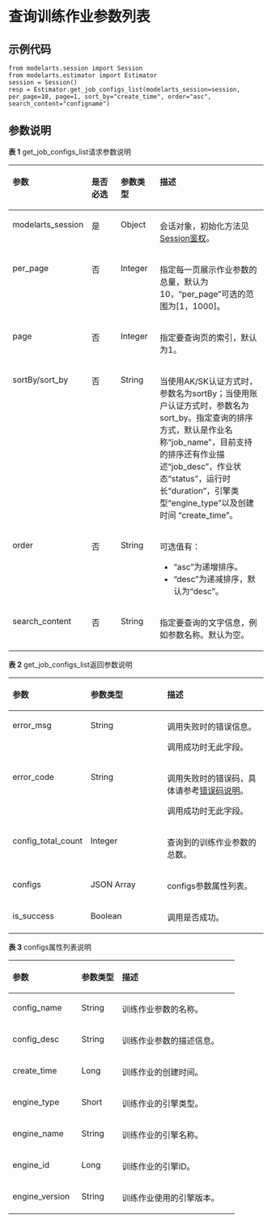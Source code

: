 # 查询训练作业参数列表<a name="modelarts_04_0176"></a>

## 示例代码<a name="zh-cn_topic_0170904402_section35881040102516"></a>

```
from modelarts.session import Session
from modelarts.estimator import Estimator
session = Session()
resp = Estimator.get_job_configs_list(modelarts_session=session, per_page=10, page=1, sort_by="create_time", order="asc", search_content="configname")
```

## 参数说明<a name="zh-cn_topic_0170904402_section0599140112517"></a>

**表 1**  get\_job\_configs\_list请求参数说明

<a name="zh-cn_topic_0170904402_table160254042515"></a>
<table><thead align="left"><tr id="zh-cn_topic_0170904402_row141641202511"><th class="cellrowborder" valign="top" width="21.637836216378364%" id="mcps1.2.5.1.1"><p id="zh-cn_topic_0170904402_p11941182519"><a name="zh-cn_topic_0170904402_p11941182519"></a><a name="zh-cn_topic_0170904402_p11941182519"></a>参数</p>
</th>
<th class="cellrowborder" valign="top" width="13.958604139586042%" id="mcps1.2.5.1.2"><p id="zh-cn_topic_0170904402_p186297590913"><a name="zh-cn_topic_0170904402_p186297590913"></a><a name="zh-cn_topic_0170904402_p186297590913"></a>是否必选</p>
</th>
<th class="cellrowborder" valign="top" width="16.168383161683835%" id="mcps1.2.5.1.3"><p id="zh-cn_topic_0170904402_p611141142510"><a name="zh-cn_topic_0170904402_p611141142510"></a><a name="zh-cn_topic_0170904402_p611141142510"></a>参数类型</p>
</th>
<th class="cellrowborder" valign="top" width="48.23517648235177%" id="mcps1.2.5.1.4"><p id="zh-cn_topic_0170904402_p917419250"><a name="zh-cn_topic_0170904402_p917419250"></a><a name="zh-cn_topic_0170904402_p917419250"></a>描述</p>
</th>
</tr>
</thead>
<tbody><tr id="zh-cn_topic_0170904402_row811541192518"><td class="cellrowborder" valign="top" width="21.637836216378364%" headers="mcps1.2.5.1.1 "><p id="zh-cn_topic_0170904402_p6891421842"><a name="zh-cn_topic_0170904402_p6891421842"></a><a name="zh-cn_topic_0170904402_p6891421842"></a>modelarts_session</p>
</td>
<td class="cellrowborder" valign="top" width="13.958604139586042%" headers="mcps1.2.5.1.2 "><p id="zh-cn_topic_0170904402_p68972047"><a name="zh-cn_topic_0170904402_p68972047"></a><a name="zh-cn_topic_0170904402_p68972047"></a>是</p>
</td>
<td class="cellrowborder" valign="top" width="16.168383161683835%" headers="mcps1.2.5.1.3 "><p id="zh-cn_topic_0170904402_p158912219419"><a name="zh-cn_topic_0170904402_p158912219419"></a><a name="zh-cn_topic_0170904402_p158912219419"></a>Object</p>
</td>
<td class="cellrowborder" valign="top" width="48.23517648235177%" headers="mcps1.2.5.1.4 "><p id="zh-cn_topic_0170904402_p1689152543"><a name="zh-cn_topic_0170904402_p1689152543"></a><a name="zh-cn_topic_0170904402_p1689152543"></a>会话对象，初始化方法见<a href="Session鉴权概述.md">Session鉴权</a>。</p>
</td>
</tr>
<tr id="zh-cn_topic_0170904402_row16195453115"><td class="cellrowborder" valign="top" width="21.637836216378364%" headers="mcps1.2.5.1.1 "><p id="zh-cn_topic_0170904402_p685762812445"><a name="zh-cn_topic_0170904402_p685762812445"></a><a name="zh-cn_topic_0170904402_p685762812445"></a>per_page</p>
</td>
<td class="cellrowborder" valign="top" width="13.958604139586042%" headers="mcps1.2.5.1.2 "><p id="zh-cn_topic_0170904402_p1585762812442"><a name="zh-cn_topic_0170904402_p1585762812442"></a><a name="zh-cn_topic_0170904402_p1585762812442"></a>否</p>
</td>
<td class="cellrowborder" valign="top" width="16.168383161683835%" headers="mcps1.2.5.1.3 "><p id="zh-cn_topic_0170904402_p10857528154416"><a name="zh-cn_topic_0170904402_p10857528154416"></a><a name="zh-cn_topic_0170904402_p10857528154416"></a>Integer</p>
</td>
<td class="cellrowborder" valign="top" width="48.23517648235177%" headers="mcps1.2.5.1.4 "><p id="zh-cn_topic_0170904402_p9857202812442"><a name="zh-cn_topic_0170904402_p9857202812442"></a><a name="zh-cn_topic_0170904402_p9857202812442"></a>指定每一页展示作业参数的总量，默认为10，<span class="parmvalue" id="zh-cn_topic_0170904402_parmvalue4264192562810"><a name="zh-cn_topic_0170904402_parmvalue4264192562810"></a><a name="zh-cn_topic_0170904402_parmvalue4264192562810"></a>“per_page”</span>可选的范围为[1，1000]。</p>
</td>
</tr>
<tr id="zh-cn_topic_0170904402_row07900451112"><td class="cellrowborder" valign="top" width="21.637836216378364%" headers="mcps1.2.5.1.1 "><p id="zh-cn_topic_0170904402_p1785762812442"><a name="zh-cn_topic_0170904402_p1785762812442"></a><a name="zh-cn_topic_0170904402_p1785762812442"></a>page</p>
</td>
<td class="cellrowborder" valign="top" width="13.958604139586042%" headers="mcps1.2.5.1.2 "><p id="zh-cn_topic_0170904402_p685712810442"><a name="zh-cn_topic_0170904402_p685712810442"></a><a name="zh-cn_topic_0170904402_p685712810442"></a>否</p>
</td>
<td class="cellrowborder" valign="top" width="16.168383161683835%" headers="mcps1.2.5.1.3 "><p id="zh-cn_topic_0170904402_p13857128134410"><a name="zh-cn_topic_0170904402_p13857128134410"></a><a name="zh-cn_topic_0170904402_p13857128134410"></a>Integer</p>
</td>
<td class="cellrowborder" valign="top" width="48.23517648235177%" headers="mcps1.2.5.1.4 "><p id="zh-cn_topic_0170904402_p1085717285447"><a name="zh-cn_topic_0170904402_p1085717285447"></a><a name="zh-cn_topic_0170904402_p1085717285447"></a>指定要查询页的索引，默认为1。</p>
</td>
</tr>
<tr id="zh-cn_topic_0170904402_row116444671117"><td class="cellrowborder" valign="top" width="21.637836216378364%" headers="mcps1.2.5.1.1 "><p id="zh-cn_topic_0170904402_p5857112819448"><a name="zh-cn_topic_0170904402_p5857112819448"></a><a name="zh-cn_topic_0170904402_p5857112819448"></a>sortBy/sort_by</p>
</td>
<td class="cellrowborder" valign="top" width="13.958604139586042%" headers="mcps1.2.5.1.2 "><p id="zh-cn_topic_0170904402_p19857152817443"><a name="zh-cn_topic_0170904402_p19857152817443"></a><a name="zh-cn_topic_0170904402_p19857152817443"></a>否</p>
</td>
<td class="cellrowborder" valign="top" width="16.168383161683835%" headers="mcps1.2.5.1.3 "><p id="zh-cn_topic_0170904402_p68573282448"><a name="zh-cn_topic_0170904402_p68573282448"></a><a name="zh-cn_topic_0170904402_p68573282448"></a>String</p>
</td>
<td class="cellrowborder" valign="top" width="48.23517648235177%" headers="mcps1.2.5.1.4 "><p id="zh-cn_topic_0170904402_p17530232175418"><a name="zh-cn_topic_0170904402_p17530232175418"></a><a name="zh-cn_topic_0170904402_p17530232175418"></a>当使用AK/SK认证方式时，参数名为sortBy；当使用账户认证方式时，参数名为sort_by。指定查询的排序方式，默认是作业名称<span class="parmvalue" id="zh-cn_topic_0170904402_parmvalue072385112110"><a name="zh-cn_topic_0170904402_parmvalue072385112110"></a><a name="zh-cn_topic_0170904402_parmvalue072385112110"></a>“job_name”</span>，目前支持的排序还有作业描述<span class="parmvalue" id="zh-cn_topic_0170904402_parmvalue2035833872119"><a name="zh-cn_topic_0170904402_parmvalue2035833872119"></a><a name="zh-cn_topic_0170904402_parmvalue2035833872119"></a>“job_desc”</span>，作业状态<span class="parmvalue" id="zh-cn_topic_0170904402_parmvalue103787119232"><a name="zh-cn_topic_0170904402_parmvalue103787119232"></a><a name="zh-cn_topic_0170904402_parmvalue103787119232"></a>“status”</span>，运行时长<span class="parmvalue" id="zh-cn_topic_0170904402_parmvalue08891037233"><a name="zh-cn_topic_0170904402_parmvalue08891037233"></a><a name="zh-cn_topic_0170904402_parmvalue08891037233"></a>“duration”</span>，引擎类型<span class="parmvalue" id="zh-cn_topic_0170904402_parmvalue1325515692210"><a name="zh-cn_topic_0170904402_parmvalue1325515692210"></a><a name="zh-cn_topic_0170904402_parmvalue1325515692210"></a>“engine_type”</span>以及创建时间&nbsp;<span class="parmvalue" id="zh-cn_topic_0170904402_parmvalue15946316182318"><a name="zh-cn_topic_0170904402_parmvalue15946316182318"></a><a name="zh-cn_topic_0170904402_parmvalue15946316182318"></a>“create_time”</span>。</p>
</td>
</tr>
<tr id="zh-cn_topic_0170904402_row02401646131113"><td class="cellrowborder" valign="top" width="21.637836216378364%" headers="mcps1.2.5.1.1 "><p id="zh-cn_topic_0170904402_p4857428104419"><a name="zh-cn_topic_0170904402_p4857428104419"></a><a name="zh-cn_topic_0170904402_p4857428104419"></a>order</p>
</td>
<td class="cellrowborder" valign="top" width="13.958604139586042%" headers="mcps1.2.5.1.2 "><p id="zh-cn_topic_0170904402_p1785712287447"><a name="zh-cn_topic_0170904402_p1785712287447"></a><a name="zh-cn_topic_0170904402_p1785712287447"></a>否</p>
</td>
<td class="cellrowborder" valign="top" width="16.168383161683835%" headers="mcps1.2.5.1.3 "><p id="zh-cn_topic_0170904402_p9857142824415"><a name="zh-cn_topic_0170904402_p9857142824415"></a><a name="zh-cn_topic_0170904402_p9857142824415"></a>String</p>
</td>
<td class="cellrowborder" valign="top" width="48.23517648235177%" headers="mcps1.2.5.1.4 "><p id="p854316433589"><a name="p854316433589"></a><a name="p854316433589"></a>可选值有：</p>
<a name="ul14543243145817"></a><a name="ul14543243145817"></a><ul id="ul14543243145817"><li><span class="parmvalue" id="parmvalue1948495410571"><a name="parmvalue1948495410571"></a><a name="parmvalue1948495410571"></a>“asc”</span>为递增排序。</li><li><span class="parmvalue" id="parmvalue3873155916573"><a name="parmvalue3873155916573"></a><a name="parmvalue3873155916573"></a>“desc”</span>为递减排序，默认为“desc”。</li></ul>
</td>
</tr>
<tr id="zh-cn_topic_0170904402_row204121046151111"><td class="cellrowborder" valign="top" width="21.637836216378364%" headers="mcps1.2.5.1.1 "><p id="zh-cn_topic_0170904402_p1885832812448"><a name="zh-cn_topic_0170904402_p1885832812448"></a><a name="zh-cn_topic_0170904402_p1885832812448"></a>search_content</p>
</td>
<td class="cellrowborder" valign="top" width="13.958604139586042%" headers="mcps1.2.5.1.2 "><p id="zh-cn_topic_0170904402_p685812819445"><a name="zh-cn_topic_0170904402_p685812819445"></a><a name="zh-cn_topic_0170904402_p685812819445"></a>否</p>
</td>
<td class="cellrowborder" valign="top" width="16.168383161683835%" headers="mcps1.2.5.1.3 "><p id="zh-cn_topic_0170904402_p18581428184418"><a name="zh-cn_topic_0170904402_p18581428184418"></a><a name="zh-cn_topic_0170904402_p18581428184418"></a>String</p>
</td>
<td class="cellrowborder" valign="top" width="48.23517648235177%" headers="mcps1.2.5.1.4 "><p id="zh-cn_topic_0170904402_p138583282447"><a name="zh-cn_topic_0170904402_p138583282447"></a><a name="zh-cn_topic_0170904402_p138583282447"></a>指定要查询的文字信息，例如参数名称。默认为空。</p>
</td>
</tr>
</tbody>
</table>

**表 2**  get\_job\_configs\_list返回参数说明

<a name="zh-cn_topic_0170904402_table1356779515036"></a>
<table><thead align="left"><tr id="zh-cn_topic_0170904402_row383867115036"><th class="cellrowborder" valign="top" width="29.157084291570847%" id="mcps1.2.4.1.1"><p id="zh-cn_topic_0170904402_p718647215050"><a name="zh-cn_topic_0170904402_p718647215050"></a><a name="zh-cn_topic_0170904402_p718647215050"></a>参数</p>
</th>
<th class="cellrowborder" valign="top" width="30.556944305569438%" id="mcps1.2.4.1.2"><p id="zh-cn_topic_0170904402_p4002345415050"><a name="zh-cn_topic_0170904402_p4002345415050"></a><a name="zh-cn_topic_0170904402_p4002345415050"></a>参数类型</p>
</th>
<th class="cellrowborder" valign="top" width="40.28597140285971%" id="mcps1.2.4.1.3"><p id="zh-cn_topic_0170904402_p2067436615050"><a name="zh-cn_topic_0170904402_p2067436615050"></a><a name="zh-cn_topic_0170904402_p2067436615050"></a>描述</p>
</th>
</tr>
</thead>
<tbody><tr id="zh-cn_topic_0170904402_row14490553141818"><td class="cellrowborder" valign="top" width="29.157084291570847%" headers="mcps1.2.4.1.1 "><p id="zh-cn_topic_0170904402_p6490145331812"><a name="zh-cn_topic_0170904402_p6490145331812"></a><a name="zh-cn_topic_0170904402_p6490145331812"></a>error_msg</p>
</td>
<td class="cellrowborder" valign="top" width="30.556944305569438%" headers="mcps1.2.4.1.2 "><p id="zh-cn_topic_0170904402_p5490125331810"><a name="zh-cn_topic_0170904402_p5490125331810"></a><a name="zh-cn_topic_0170904402_p5490125331810"></a>String</p>
</td>
<td class="cellrowborder" valign="top" width="40.28597140285971%" headers="mcps1.2.4.1.3 "><p id="zh-cn_topic_0170904402_p202231322193"><a name="zh-cn_topic_0170904402_p202231322193"></a><a name="zh-cn_topic_0170904402_p202231322193"></a>调用失败时的错误信息。</p>
<p id="zh-cn_topic_0170904402_p42272291918"><a name="zh-cn_topic_0170904402_p42272291918"></a><a name="zh-cn_topic_0170904402_p42272291918"></a>调用成功时无此字段。</p>
</td>
</tr>
<tr id="zh-cn_topic_0170904402_row5063781515036"><td class="cellrowborder" valign="top" width="29.157084291570847%" headers="mcps1.2.4.1.1 "><p id="zh-cn_topic_0170904402_p69135715050"><a name="zh-cn_topic_0170904402_p69135715050"></a><a name="zh-cn_topic_0170904402_p69135715050"></a>error_code</p>
</td>
<td class="cellrowborder" valign="top" width="30.556944305569438%" headers="mcps1.2.4.1.2 "><p id="zh-cn_topic_0170904402_p3970452715050"><a name="zh-cn_topic_0170904402_p3970452715050"></a><a name="zh-cn_topic_0170904402_p3970452715050"></a>String</p>
</td>
<td class="cellrowborder" valign="top" width="40.28597140285971%" headers="mcps1.2.4.1.3 "><p id="zh-cn_topic_0170904402_p13548320151714"><a name="zh-cn_topic_0170904402_p13548320151714"></a><a name="zh-cn_topic_0170904402_p13548320151714"></a>调用失败时的错误码，具体请参考<a href="公共参数.md#section29446341644">错误码说明</a>。</p>
<p id="zh-cn_topic_0170904402_p6195012715050"><a name="zh-cn_topic_0170904402_p6195012715050"></a><a name="zh-cn_topic_0170904402_p6195012715050"></a>调用成功时无此字段。</p>
</td>
</tr>
<tr id="zh-cn_topic_0170904402_row2575894015036"><td class="cellrowborder" valign="top" width="29.157084291570847%" headers="mcps1.2.4.1.1 "><p id="zh-cn_topic_0170904402_p3526294515050"><a name="zh-cn_topic_0170904402_p3526294515050"></a><a name="zh-cn_topic_0170904402_p3526294515050"></a>config_total_count</p>
</td>
<td class="cellrowborder" valign="top" width="30.556944305569438%" headers="mcps1.2.4.1.2 "><p id="zh-cn_topic_0170904402_p3593194715050"><a name="zh-cn_topic_0170904402_p3593194715050"></a><a name="zh-cn_topic_0170904402_p3593194715050"></a>Integer</p>
</td>
<td class="cellrowborder" valign="top" width="40.28597140285971%" headers="mcps1.2.4.1.3 "><p id="zh-cn_topic_0170904402_p2480662915050"><a name="zh-cn_topic_0170904402_p2480662915050"></a><a name="zh-cn_topic_0170904402_p2480662915050"></a>查询到的训练作业参数的总数。</p>
</td>
</tr>
<tr id="zh-cn_topic_0170904402_row1452339915036"><td class="cellrowborder" valign="top" width="29.157084291570847%" headers="mcps1.2.4.1.1 "><p id="zh-cn_topic_0170904402_p3174873015050"><a name="zh-cn_topic_0170904402_p3174873015050"></a><a name="zh-cn_topic_0170904402_p3174873015050"></a>configs</p>
</td>
<td class="cellrowborder" valign="top" width="30.556944305569438%" headers="mcps1.2.4.1.2 "><p id="zh-cn_topic_0170904402_p6461337015050"><a name="zh-cn_topic_0170904402_p6461337015050"></a><a name="zh-cn_topic_0170904402_p6461337015050"></a>JSON Array</p>
</td>
<td class="cellrowborder" valign="top" width="40.28597140285971%" headers="mcps1.2.4.1.3 "><p id="zh-cn_topic_0170904402_p6630051815050"><a name="zh-cn_topic_0170904402_p6630051815050"></a><a name="zh-cn_topic_0170904402_p6630051815050"></a>configs参数属性列表。</p>
</td>
</tr>
<tr id="zh-cn_topic_0170904402_row12172155354818"><td class="cellrowborder" valign="top" width="29.157084291570847%" headers="mcps1.2.4.1.1 "><p id="zh-cn_topic_0170904402_p191721653134820"><a name="zh-cn_topic_0170904402_p191721653134820"></a><a name="zh-cn_topic_0170904402_p191721653134820"></a>is_success</p>
</td>
<td class="cellrowborder" valign="top" width="30.556944305569438%" headers="mcps1.2.4.1.2 "><p id="zh-cn_topic_0170904402_p617314533483"><a name="zh-cn_topic_0170904402_p617314533483"></a><a name="zh-cn_topic_0170904402_p617314533483"></a>Boolean</p>
</td>
<td class="cellrowborder" valign="top" width="40.28597140285971%" headers="mcps1.2.4.1.3 "><p id="zh-cn_topic_0170904402_p1717385312483"><a name="zh-cn_topic_0170904402_p1717385312483"></a><a name="zh-cn_topic_0170904402_p1717385312483"></a>调用是否成功。</p>
</td>
</tr>
</tbody>
</table>

**表 3**  configs属性列表说明

<a name="zh-cn_topic_0170904402_table4848297015115"></a>
<table><thead align="left"><tr id="zh-cn_topic_0170904402_row1115152415115"><th class="cellrowborder" valign="top" width="30.509999999999998%" id="mcps1.2.4.1.1"><p id="zh-cn_topic_0170904402_p3510537815211"><a name="zh-cn_topic_0170904402_p3510537815211"></a><a name="zh-cn_topic_0170904402_p3510537815211"></a>参数</p>
</th>
<th class="cellrowborder" valign="top" width="17.919999999999998%" id="mcps1.2.4.1.2"><p id="zh-cn_topic_0170904402_p2496335615211"><a name="zh-cn_topic_0170904402_p2496335615211"></a><a name="zh-cn_topic_0170904402_p2496335615211"></a>参数类型</p>
</th>
<th class="cellrowborder" valign="top" width="51.57000000000001%" id="mcps1.2.4.1.3"><p id="zh-cn_topic_0170904402_p876597515211"><a name="zh-cn_topic_0170904402_p876597515211"></a><a name="zh-cn_topic_0170904402_p876597515211"></a>描述</p>
</th>
</tr>
</thead>
<tbody><tr id="zh-cn_topic_0170904402_row2542579215115"><td class="cellrowborder" valign="top" width="30.509999999999998%" headers="mcps1.2.4.1.1 "><p id="zh-cn_topic_0170904402_p126974215211"><a name="zh-cn_topic_0170904402_p126974215211"></a><a name="zh-cn_topic_0170904402_p126974215211"></a>config_name</p>
</td>
<td class="cellrowborder" valign="top" width="17.919999999999998%" headers="mcps1.2.4.1.2 "><p id="zh-cn_topic_0170904402_p3574031515211"><a name="zh-cn_topic_0170904402_p3574031515211"></a><a name="zh-cn_topic_0170904402_p3574031515211"></a>String</p>
</td>
<td class="cellrowborder" valign="top" width="51.57000000000001%" headers="mcps1.2.4.1.3 "><p id="zh-cn_topic_0170904402_p928439215211"><a name="zh-cn_topic_0170904402_p928439215211"></a><a name="zh-cn_topic_0170904402_p928439215211"></a>训练作业参数的名称。</p>
</td>
</tr>
<tr id="zh-cn_topic_0170904402_row164611463206"><td class="cellrowborder" valign="top" width="30.509999999999998%" headers="mcps1.2.4.1.1 "><p id="zh-cn_topic_0170904402_p15461569209"><a name="zh-cn_topic_0170904402_p15461569209"></a><a name="zh-cn_topic_0170904402_p15461569209"></a>config_desc</p>
</td>
<td class="cellrowborder" valign="top" width="17.919999999999998%" headers="mcps1.2.4.1.2 "><p id="zh-cn_topic_0170904402_p114611269207"><a name="zh-cn_topic_0170904402_p114611269207"></a><a name="zh-cn_topic_0170904402_p114611269207"></a>String</p>
</td>
<td class="cellrowborder" valign="top" width="51.57000000000001%" headers="mcps1.2.4.1.3 "><p id="zh-cn_topic_0170904402_p2723181819209"><a name="zh-cn_topic_0170904402_p2723181819209"></a><a name="zh-cn_topic_0170904402_p2723181819209"></a>训练作业参数的描述信息。</p>
</td>
</tr>
<tr id="zh-cn_topic_0170904402_row15901367204"><td class="cellrowborder" valign="top" width="30.509999999999998%" headers="mcps1.2.4.1.1 "><p id="zh-cn_topic_0170904402_p559017610207"><a name="zh-cn_topic_0170904402_p559017610207"></a><a name="zh-cn_topic_0170904402_p559017610207"></a>create_time</p>
</td>
<td class="cellrowborder" valign="top" width="17.919999999999998%" headers="mcps1.2.4.1.2 "><p id="zh-cn_topic_0170904402_p159423452431"><a name="zh-cn_topic_0170904402_p159423452431"></a><a name="zh-cn_topic_0170904402_p159423452431"></a>Long</p>
</td>
<td class="cellrowborder" valign="top" width="51.57000000000001%" headers="mcps1.2.4.1.3 "><p id="zh-cn_topic_0170904402_p559015617203"><a name="zh-cn_topic_0170904402_p559015617203"></a><a name="zh-cn_topic_0170904402_p559015617203"></a>训练作业的创建时间。</p>
</td>
</tr>
<tr id="zh-cn_topic_0170904402_row1372019616208"><td class="cellrowborder" valign="top" width="30.509999999999998%" headers="mcps1.2.4.1.1 "><p id="zh-cn_topic_0170904402_p27201361203"><a name="zh-cn_topic_0170904402_p27201361203"></a><a name="zh-cn_topic_0170904402_p27201361203"></a>engine_type</p>
</td>
<td class="cellrowborder" valign="top" width="17.919999999999998%" headers="mcps1.2.4.1.2 "><p id="zh-cn_topic_0170904402_p572020610207"><a name="zh-cn_topic_0170904402_p572020610207"></a><a name="zh-cn_topic_0170904402_p572020610207"></a>Short</p>
</td>
<td class="cellrowborder" valign="top" width="51.57000000000001%" headers="mcps1.2.4.1.3 "><p id="zh-cn_topic_0170904402_p1272115615200"><a name="zh-cn_topic_0170904402_p1272115615200"></a><a name="zh-cn_topic_0170904402_p1272115615200"></a>训练作业的引擎类型。</p>
</td>
</tr>
<tr id="zh-cn_topic_0170904402_row1302075211"><td class="cellrowborder" valign="top" width="30.509999999999998%" headers="mcps1.2.4.1.1 "><p id="zh-cn_topic_0170904402_p113013762111"><a name="zh-cn_topic_0170904402_p113013762111"></a><a name="zh-cn_topic_0170904402_p113013762111"></a>engine_name</p>
</td>
<td class="cellrowborder" valign="top" width="17.919999999999998%" headers="mcps1.2.4.1.2 "><p id="zh-cn_topic_0170904402_p1630772212"><a name="zh-cn_topic_0170904402_p1630772212"></a><a name="zh-cn_topic_0170904402_p1630772212"></a>String</p>
</td>
<td class="cellrowborder" valign="top" width="51.57000000000001%" headers="mcps1.2.4.1.3 "><p id="zh-cn_topic_0170904402_p1530147162111"><a name="zh-cn_topic_0170904402_p1530147162111"></a><a name="zh-cn_topic_0170904402_p1530147162111"></a>训练作业的引擎名称。</p>
</td>
</tr>
<tr id="zh-cn_topic_0170904402_row1020110714214"><td class="cellrowborder" valign="top" width="30.509999999999998%" headers="mcps1.2.4.1.1 "><p id="zh-cn_topic_0170904402_p72011717219"><a name="zh-cn_topic_0170904402_p72011717219"></a><a name="zh-cn_topic_0170904402_p72011717219"></a>engine_id</p>
</td>
<td class="cellrowborder" valign="top" width="17.919999999999998%" headers="mcps1.2.4.1.2 "><p id="zh-cn_topic_0170904402_p6201674216"><a name="zh-cn_topic_0170904402_p6201674216"></a><a name="zh-cn_topic_0170904402_p6201674216"></a>Long</p>
</td>
<td class="cellrowborder" valign="top" width="51.57000000000001%" headers="mcps1.2.4.1.3 "><p id="zh-cn_topic_0170904402_p8201187142115"><a name="zh-cn_topic_0170904402_p8201187142115"></a><a name="zh-cn_topic_0170904402_p8201187142115"></a>训练作业的引擎ID。</p>
</td>
</tr>
<tr id="zh-cn_topic_0170904402_row965011210221"><td class="cellrowborder" valign="top" width="30.509999999999998%" headers="mcps1.2.4.1.1 "><p id="zh-cn_topic_0170904402_p365072142218"><a name="zh-cn_topic_0170904402_p365072142218"></a><a name="zh-cn_topic_0170904402_p365072142218"></a>engine_version</p>
</td>
<td class="cellrowborder" valign="top" width="17.919999999999998%" headers="mcps1.2.4.1.2 "><p id="zh-cn_topic_0170904402_p1065032111229"><a name="zh-cn_topic_0170904402_p1065032111229"></a><a name="zh-cn_topic_0170904402_p1065032111229"></a>String</p>
</td>
<td class="cellrowborder" valign="top" width="51.57000000000001%" headers="mcps1.2.4.1.3 "><p id="zh-cn_topic_0170904402_p1529383512229"><a name="zh-cn_topic_0170904402_p1529383512229"></a><a name="zh-cn_topic_0170904402_p1529383512229"></a>训练作业使用的引擎版本。</p>
</td>
</tr>
</tbody>
</table>

